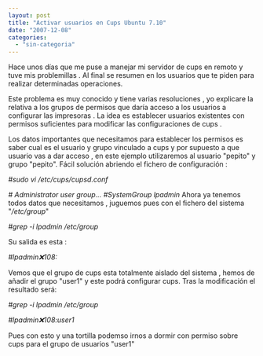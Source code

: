 ```yaml
---
layout: post
title: "Activar usuarios en Cups Ubuntu 7.10"
date: "2007-12-08"
categories: 
  - "sin-categoria"
---
```


Hace unos días que me puse a manejar mi servidor de cups en remoto y tuve mis problemillas . Al final se resumen en los usuarios que te piden para realizar determinadas operaciones.

Este problema es muy conocido y tiene varias resoluciones , yo explicare la relativa a los grupos de permisos que daría acceso a los usuarios a configurar las impresoras . La idea es establecer usuarios existentes con permisos suficientes para modificar las configuraciones de cups .

Los datos importantes que necesitamos para establecer los permisos es saber cual es el usuario y grupo vinculado a cups y por supuesto a que usuario vas a dar acceso , en este ejemplo utilizaremos al usuario "pepito" y grupo "pepito". Fácil solución abriendo el fichero de configuración :

_#sudo vi /etc/cups/cupsd.conf_

_\# Administrator user group... #SystemGroup lpadmin_ Ahora ya tenemos todos datos que necesitamos , juguemos pues con el fichero del sistema "_/etc/group_"

_#grep -i lpadmin /etc/group_

Su salida es esta :

_#lpadmin:x:108:_

Vemos que el grupo de cups esta totalmente aislado del sistema , hemos de añadir el grupo "user1" y este podrá configurar cups. Tras la modificación el resultado será:

_#grep -i lpadmin /etc/group_

_#lpadmin:x:108:user1_

Pues con esto y una tortilla podemso irnos a dormir con permiso sobre cups para el grupo de usuarios "user1"
